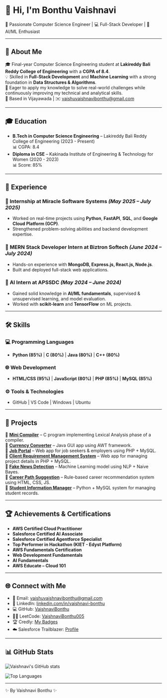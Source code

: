 # 👋 Hi, I'm Bonthu Vaishnavi  

🌟 Passionate Computer Science Engineer | 💻 Full-Stack Developer | 🤖 AI/ML Enthusiast  

---

## 🚀 About Me  
🎓 Final-year Computer Science Engineering student at **Lakireddy Bali Reddy College of Engineering** with a **CGPA of 8.4**.  
💡 Skilled in **Full-Stack Development** and **Machine Learning** with a strong foundation in **Data Structures & Algorithms**.  
🌱 Eager to apply my knowledge to solve real-world challenges while continuously improving my technical and analytical skills.  
📍 Based in Vijayawada | ✉️ [vaishuvaishnavibonthu@gmail.com](mailto:vaishuvaishnavibonthu@gmail.com)  

---

## 🎓 Education  
- **B.Tech in Computer Science Engineering** – Lakireddy Bali Reddy College of Engineering (2023 - Present)  
  📊 CGPA: 8.4  
- **Diploma in CSE** – Kakinada Institute of Engineering & Technology for Women (2020 - 2023)  
  📊 Score: 85%  

---

## 💼 Experience  

### 🔹 **Internship at Miracle Software Systems** *(May 2025 – July 2025)*  
- Worked on real-time projects using **Python**, **FastAPI**, **SQL**, and **Google Cloud Platform (GCP)**.  
- Strengthened problem-solving abilities and backend development expertise.  

### 🔹 **MERN Stack Developer Intern at Biztron Softech** *(June 2024 – July 2024)*  
- Hands-on experience with **MongoDB, Express.js, React.js, Node.js**.  
- Built and deployed full-stack web applications.  

### 🔹 **AI Intern at APSSDC** *(May 2024 – June 2024)*  
- Gained solid knowledge in **AI/ML fundamentals**, supervised & unsupervised learning, and model evaluation.  
- Worked with **scikit-learn** and **TensorFlow** on ML projects.  

---

## 🛠 Skills  

### 💻 Programming Languages  
- **Python (85%)** | **C (80%)** | **Java (80%)** | **C++ (80%)**  

### 🌐 Web Development  
- **HTML/CSS (95%)** | **JavaScript (80%)** | **PHP (85%)** | **MySQL (85%)**  

### ⚙️ Tools & Technologies  
- GitHub | VS Code | Windows | Ubuntu  

---

## 📂 Projects  

🔹 **[Mini Compiler](#)** – C program implementing Lexical Analysis phase of a compiler.  
🔹 **[Currency Converter](#)** – Java GUI app using AWT framework.  
🔹 **[Job Portal](#)** – Web app for job seekers & employers using PHP + MySQL.  
🔹 **[Client Requirement Management System](#)** – Web app for managing project details in PHP + MySQL.  
🔹 **[Fake News Detection](#)** – Machine Learning model using NLP + Naive Bayes.  
🔹 **[Career Path Suggestion](#)** – Rule-based career recommendation system using HTML, CSS, JS.  
🔹 **[Student Information Manager](#)** – Python + MySQL system for managing student records.  

---

## 🏆 Achievements & Certifications  
- **AWS Certified Cloud Practitioner**  
- **Salesforce Certified AI Associate**  
- **Salesforce Certified Agentforce Specialist**  
- **Top Performer in Hackathon (KIET - Edyst Platform)**  
- **AWS Fundamentals Certification**  
- **Web Development Fundamentals**  
- **AI Fundamentals**  
- **AWS Educate – Cloud 101**  

---

## 🌐 Connect with Me  
- 📧 Email: [vaishuvaishnavibonthu@gmail.com](mailto:vaishuvaishnavibonthu@gmail.com)  
- 💼 LinkedIn: [linkedin.com/in/vaishnavi-bonthu](https://linkedin.com/in/vaishnavi-bonthu)  
- 💻 GitHub: [VaishnaviBonthu](https://github.com/VaishnaviBonthu)  
- 🧑‍💻 LeetCode: [VaishnaviBonthu005](https://leetcode.com/u/VaishnaviBonthu005/)  
- 🏆 Credly: [My Badges](https://www.credly.com/users/vaishnavi-bonthu)  
- ☁️ Salesforce Trailblazer: [Profile](https://www.salesforce.com/trailblazer/vaishnavi-bonthu)  

---

## 📊 GitHub Stats  

![Vaishnavi's GitHub stats](https://github-readme-stats.vercel.app/api?username=VaishnaviBonthu&show_icons=true&theme=radical)  

![Top Languages](https://github-readme-stats.vercel.app/api/top-langs/?username=VaishnaviBonthu&layout=compact&theme=radical)  

---

✨ By Vaishnavi Bonthu ✨  
